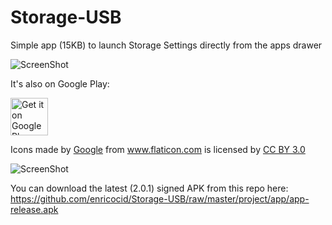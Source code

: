 # Storage-USB


Simple app (15KB) to launch Storage Settings directly from the apps drawer

![ScreenShot](https://raw.githubusercontent.com/enricocid/Storage-USB/master/art/icon.png)

It's also on Google Play:

<a href="https://play.google.com/store/apps/details?id=com.enrico.filemanager" target="_blank">
  <img alt="Get it on Google Play"
       src="https://play.google.com/intl/en_us/badges/images/generic/en-play-badge.png" height="60"/>
</a>

Icons made by <a href="http://www.flaticon.com/authors/google" title="Google">Google</a> from <a href="http://www.flaticon.com" title="Flaticon">www.flaticon.com</a>             is licensed by <a href="http://creativecommons.org/licenses/by/3.0/" title="Creative Commons BY 3.0">CC BY 3.0</a></div>


![ScreenShot](https://raw.githubusercontent.com/enricocid/Storage-USB/master/art/art.png)

You can download the latest (2.0.1) signed APK from this repo here: https://github.com/enricocid/Storage-USB/raw/master/project/app/app-release.apk
